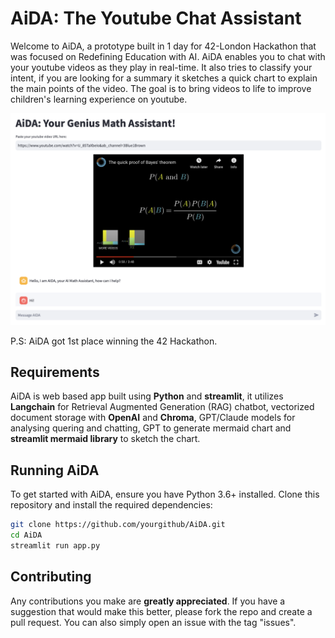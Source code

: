 # AiDA: The Youtube Chat Assistant

Welcome to AiDA, a prototype built in 1 day for 42-London Hackathon that was focused on Redefining Education with AI. AiDA enables you to chat with your youtube videos as they play in real-time. It also tries to classify your intent, if you are looking for a summary it sketches a quick chart to explain the main points of the video. The goal is to bring videos to life to improve children's learning experience on youtube. 

[![Watch the video](https://github.com/TahaTobaili/AiDA/blob/main/Thumbnail.png)](https://www.youtube.com/watch?v=-rsWLIZn9Wo)

P.S: AiDA got 1st place winning the 42 Hackathon.

## Requirements

AiDA is web based app built using **Python** and **streamlit**, it utilizes **Langchain** for Retrieval Augmented Generation (RAG) chatbot, vectorized document storage with **OpenAI** and **Chroma**, GPT/Claude models for analysing quering and chatting, GPT to generate mermaid chart and **streamlit mermaid library** to sketch the chart.


## Running AiDA

To get started with AiDA, ensure you have Python 3.6+ installed. Clone this repository and install the required dependencies:

```bash
git clone https://github.com/yourgithub/AiDA.git
cd AiDA
streamlit run app.py
```

## Contributing

Any contributions you make are **greatly appreciated**. If you have a suggestion that would make this better, please fork the repo and create a pull request. You can also simply open an issue with the tag "issues".
